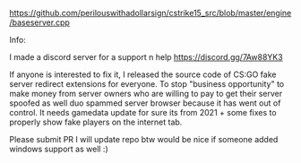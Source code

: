 https://github.com/perilouswithadollarsign/cstrike15_src/blob/master/engine/baseserver.cpp

Info: 

I made a discord server for a support n help https://discord.gg/7Aw88YK3

If anyone is interested to fix it, I released the source code of CS:GO fake server redirect extensions for everyone.  To stop "business opportunity"   to make money from  server owners who are willing to pay to get their server spoofed as well  duo spammed server browser because it has went out of control. It needs gamedata update for sure its from 2021 + some fixes to properly show fake players on the internet tab.  

Please submit PR I will update repo btw would be nice if someone added windows support as well :)
